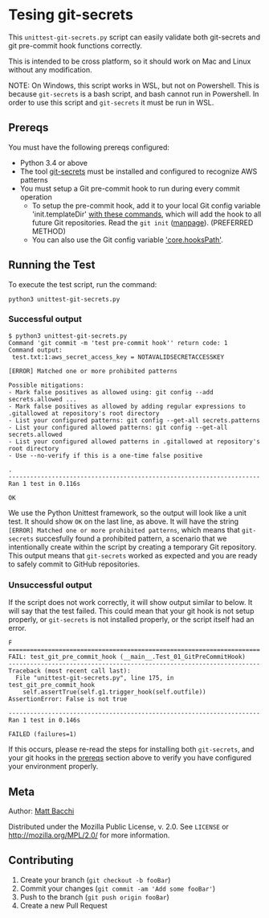 # Tesing git-secrets

This `unittest-git-secrets.py` script can easily validate both git-secrets and git pre-commit
hook functions correctly.

This is intended to be cross platform, so it should work on Mac and Linux
without any modification.

NOTE: On Windows, this script works in WSL, but not on Powershell. This is
because `git-secrets` is a bash script, and bash cannot run in Powershell. In
order to use this script and `git-secrets` it must be run in WSL.

## Prereqs

You must have the following prereqs configured:

* Python 3.4 or above
* The tool [git-secrets](https://github.com/awslabs/git-secrets) must be
  installed and configured to recognize AWS patterns
* You must setup a Git pre-commit hook to run during every commit operation
  * To setup the pre-commit hook, add it to your local Git config variable
    'init.templateDir' [with these
    commands](https://github.com/awslabs/git-secrets#advanced-configuration),
    which will add the hook to all future Git repositories. Read the `git init`
    ([manpage](https://git-scm.com/docs/git-init#_template_directory)).
    (PREFERRED METHOD)
  * You can also use the Git config variable
    ['core.hooksPath'](https://git-scm.com/docs/git-config#Documentation/git-config.txt-corehooksPath).

## Running the Test

To execute the test script, run the command:

```python3 unittest-git-secrets.py```

### Successful output

```
$ python3 unittest-git-secrets.py
Command 'git commit -m 'test pre-commit hook'' return code: 1
Command output:
 test.txt:1:aws_secret_access_key = NOTAVALIDSECRETACCESSKEY

[ERROR] Matched one or more prohibited patterns

Possible mitigations:
- Mark false positives as allowed using: git config --add secrets.allowed ...
- Mark false positives as allowed by adding regular expressions to .gitallowed at repository's root directory
- List your configured patterns: git config --get-all secrets.patterns
- List your configured allowed patterns: git config --get-all secrets.allowed
- List your configured allowed patterns in .gitallowed at repository's root directory
- Use --no-verify if this is a one-time false positive

.
----------------------------------------------------------------------
Ran 1 test in 0.116s

OK
```

We use the Python Unittest framework, so the output will look like a unit test.
It should show `OK` on the last line, as above. It will have the string `[ERROR]
Matched one or more prohibited patterns`, which means that `git-secrets`
succesfully found a prohibited pattern, a scenario that we intentionally create
within the script by creating a temporary Git repository. This output means that
`git-secrets` worked as expected and you are ready to safely commit to GitHub
repositories.

### Unsuccessful output

If the script does not work correctly, it will show output similar to below. It
will say that the test failed. This could mean that your git hook is not setup
properly, or `git-secrets` is not installed properly, or the script itself had
an error.

```
F
======================================================================
FAIL: test_git_pre_commit_hook (__main__.Test_01_GitPreCommitHook)
----------------------------------------------------------------------
Traceback (most recent call last):
  File "unittest-git-secrets.py", line 175, in test_git_pre_commit_hook
    self.assertTrue(self.g1.trigger_hook(self.outfile))
AssertionError: False is not true

----------------------------------------------------------------------
Ran 1 test in 0.146s

FAILED (failures=1)
```

If this occurs, please re-read the steps for installing both `git-secrets`, and
your git hooks in the [prereqs](#prereqs) section above to verify you have
configured your environment properly.

## Meta

Author: [Matt Bacchi](mailto:mbacchi@brave.com)

Distributed under the Mozilla Public License, v. 2.0. See ``LICENSE`` or
http://mozilla.org/MPL/2.0/ for more information.

## Contributing

1. Create your branch (`git checkout -b fooBar`)
2. Commit your changes (`git commit -am 'Add some fooBar'`)
3. Push to the branch (`git push origin fooBar`)
4. Create a new Pull Request
